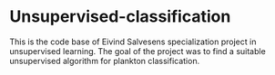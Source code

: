 # Unsupervised-classification
This is the code base of Eivind Salvesens specialization project in unsupervised learning. The goal of the project was to find a suitable unsupervised algorithm for plankton classification. 

